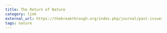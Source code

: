 ```yaml
---
title: The Return of Nature
category: link
external_url: https://thebreakthrough.org/index.php/journal/past-issues/issue-5/the-return-of-nature
tags: nature
---
```

